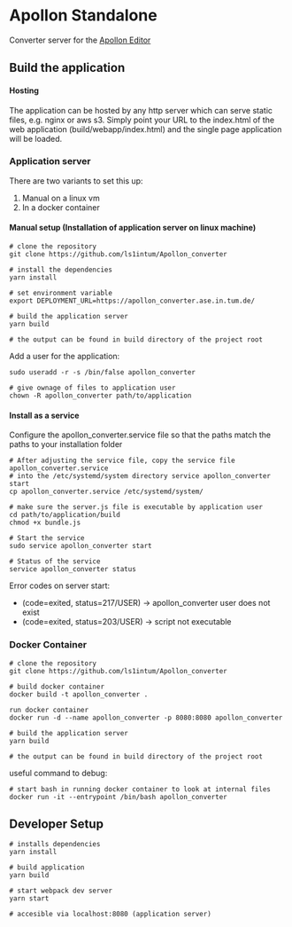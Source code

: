 # Apollon Standalone

Converter server for the [Apollon Editor](https://github.com/ls1intum/Apollon)

## Build the application

#### Hosting

The application can be hosted by any http server which can serve static files, e.g. nginx or aws s3.
Simply point your URL to the index.html of the web application (build/webapp/index.html) and the single
page application will be loaded.

### Application server

There are two variants to set this up:
1. Manual on a linux vm
2. In a docker container

#### Manual setup (Installation of application server on linux machine)
```
# clone the repository
git clone https://github.com/ls1intum/Apollon_converter

# install the dependencies
yarn install

# set environment variable
export DEPLOYMENT_URL=https://apollon_converter.ase.in.tum.de/

# build the application server
yarn build

# the output can be found in build directory of the project root
```

Add a user for the application:

```
sudo useradd -r -s /bin/false apollon_converter

# give ownage of files to application user
chown -R apollon_converter path/to/application
```

#### Install as a service

Configure the apollon_converter.service file so that the paths 
match the paths to your installation folder

```
# After adjusting the service file, copy the service file apollon_converter.service 
# into the /etc/systemd/system directory service apollon_converter start
cp apollon_converter.service /etc/systemd/system/

# make sure the server.js file is executable by application user
cd path/to/application/build
chmod +x bundle.js

# Start the service 
sudo service apollon_converter start

# Status of the service
service apollon_converter status
```

Error codes on server start:
- (code=exited, status=217/USER) -> apollon_converter user does not exist
- (code=exited, status=203/USER) -> script not executable

### Docker Container

```
# clone the repository
git clone https://github.com/ls1intum/Apollon_converter

# build docker container
docker build -t apollon_converter .

run docker container 
docker run -d --name apollon_converter -p 8080:8080 apollon_converter

# build the application server
yarn build

# the output can be found in build directory of the project root
```

useful command to debug:

```
# start bash in running docker container to look at internal files
docker run -it --entrypoint /bin/bash apollon_converter
```

## Developer Setup

```
# installs dependencies
yarn install

# build application
yarn build

# start webpack dev server
yarn start

# accesible via localhost:8080 (application server)
```

